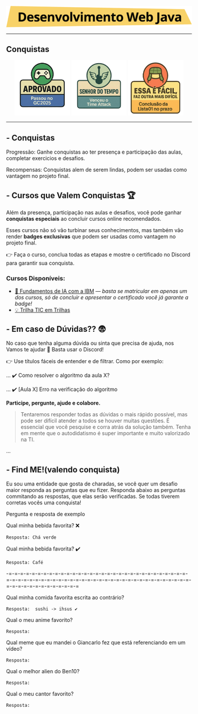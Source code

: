 <!-- ![](https://github.com/SkiereszDiego/SkiereszDiego/blob/main/firstpixelart.gif) -->
<p align="center">
  <img src="assets/titulojava.png"/

</p>

---
## Conquistas
<p align="center">
  <img width="150" height="150" alt="Aprovado" src="assets/bdg1.png" />
  <img width="150" height="150" alt="Senhor do Tempo" src="assets/badg2-senhor do tempo.png" />
      <img width="150" height="150" alt="Senhor do Tempo" src="assets/bdg4-Essa_e_facil.png" />
</p>

---
## -  Conquistas
Progressão: Ganhe conquistas ao ter presença e participação das aulas, completar exercicios e desafios. 

Recompensas: Conquistas alem de serem lindas, podem ser usadas como vantagem no projeto final. 

## - Cursos que Valem Conquistas :trophy:

Além da presença, participação nas aulas e desafios, você pode ganhar **conquistas especiais** ao concluir cursos online recomendados.  

Esses cursos não só vão turbinar seus conhecimentos, mas também vão render **badges exclusivas** que podem ser usadas como vantagem no projeto final.  

:point_right: Faça o curso, conclua todas as etapas e mostre o certificado no Discord para garantir sua conquista.  

### Cursos Disponíveis:
- [🚀 Fundamentos de IA com a IBM](https://ibm.biz/Eldorado-CALDEIRA)  — *basta se matricular em apenas um dos cursos, só de concluir e apresentar o certificado você já garante a badge!* 
- [💡 Trilha TIC em Trilhas](https://ticemtrilhas.org.br/trail/e100cc0c-1941-4b58-91b6-8c37264057ec)  

## - Em caso de Dúvidas?? :fearful:

No caso que tenha alguma dúvida ou sinta que precisa de ajuda, nos Vamos te ajudar :punch: 
Basta usar o Discord!

:point_right: Use títulos fáceis de entender e de filtrar. Como por exemplo:

... :heavy_check_mark: Como resolver o algoritmo da aula X?

... :heavy_check_mark: [Aula X] Erro na verificação do algoritmo

**Participe, pergunte, ajude e colabore.**

> Tentaremos responder todas as dúvidas o mais rápido possível, mas pode ser difícil atender a todos se houver muitas questões. É essencial que você pesquise e corra atrás da solução também. Tenha em mente que o autodidatismo é super importante e muito valorizado na TI.

...

## - Find ME!(valendo conquista)
Eu sou uma entidade que gosta de charadas, se você quer um desafio maior responda as perguntas que eu fizer. Responda abaixo as perguntas commitando as respostas, que elas serão verificadas. Se todas tiverem corretas vocês uma conquista!

Pergunta e resposta de exemplo 

Qual minha bebida favorita? ❌
```
Resposta: Chá verde
```
Qual minha bebida favorita? :heavy_check_mark:

```
Resposta: Café
```
-=-=-=-=-=-=-=-=-=-=-=-=-=-=-=-=-=-=-=-=-=-=-=-=-=-=-=-=-=-=-=-=-=-=-=-=-=-=-=-=-=-=-=-=-=-=-=-=-=-=-=-=-=-=-=-=-=-=-=-=-=-=-=-=-=-=-=-=-=-=-=-=-=-=-=-=

Qual minha comida favorita escrita ao contrário?
```
Resposta:  sushi -> ihsus ✔️
```
Qual o meu anime favorito?
```
Resposta: 
```
Qual meme que eu mandei o Giancarlo fez que está referenciando em um vídeo?
```
Resposta:
```
Qual o melhor alien do Ben10?
```
Resposta:
```
Qual o meu cantor favorito?
```
Resposta:
```
